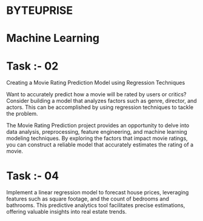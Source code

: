 # BYTEUPRISE

# Machine Learning

# Task :- 02

Creating a Movie Rating Prediction Model using Regression Techniques

Want to accurately predict how a movie will be rated by users or critics? Consider building a model that analyzes factors such as genre, director, and actors. This can be accomplished by using regression techniques to tackle the problem. 

The Movie Rating Prediction project provides an opportunity to delve into data analysis, preprocessing, feature engineering, and machine learning modeling techniques. By exploring the factors that impact movie ratings, you can construct a reliable model that accurately estimates the rating of a movie.

# Task :- 04
           
Implement a linear regression model to forecast house prices, leveraging features such as square footage, and the count of bedrooms and bathrooms. This predictive analytics tool facilitates precise estimations, offering valuable insights into real estate trends.

